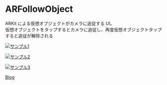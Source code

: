 # ARFollowObject

ARKit による仮想オブジェクトがカメラに追従する UI。  
仮想オブジェクトをタップするとカメラに追従し、再度仮想オブジェクトタップすると追従が解除される

[![サンプル1](https://i.vimeocdn.com/video/747637411.jpg)](https://player.vimeo.com/video/307635507)

[![サンプル2](https://i.vimeocdn.com/video/747637817.jpg)](https://player.vimeo.com/video/307635844)

[![サンプル3](https://i.vimeocdn.com/video/747637910.jpg)](https://player.vimeo.com/video/307635926)


[Blog](http://appleengine.hatenablog.com/entry/2018/12/21/153437)
